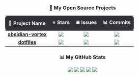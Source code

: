 <h3 align="center">🚀 My Open Source Projects</h3>

<table align="center" width="100%" style="border-collapse: collapse;">
  <thead align="center">
    <tr style="background-color: #2f3136; color: #ffffff;">
      <th style="padding: 10px; border-radius: 8px 0 0 8px;">🎁 Project Name</th>
      <th style="padding: 10px;">⭐ Stars</th>
      <th style="padding: 10px;">🛎 Issues</th>
      <th style="padding: 10px; border-radius: 0 8px 8px 0;">📊 Commits</th>
    </tr>
  </thead>
  <tbody align="center">
    <tr>
      <td><a href="https://github.com/abhimangs/obsidian-vortex"><b>obsidian-vortex</b></a></td>
      <td><img src="https://img.shields.io/github/stars/abhimangs/obsidian-vortex?style=flat-square&labelColor=343b41" /></td>
      <td><img src="https://img.shields.io/github/issues/abhimangs/obsidian-vortex?style=flat-square&labelColor=343b41" /></td>
      <td><img src="https://img.shields.io/github/commit-activity/y/abhimangs/obsidian-vortex?style=flat-square&labelColor=343b41" /></td>
    </tr>
    <tr>
      <td><a href="https://github.com/abhimangs/dotfiles"><b>dotfiles</b></a></td>
      <td><img src="https://img.shields.io/github/stars/abhimangs/dotfiles?style=flat-square&labelColor=343b41" /></td>
      <td><img src="https://img.shields.io/github/issues/abhimangs/dotfiles?style=flat-square&labelColor=343b41" /></td>
      <td><img src="https://img.shields.io/github/commit-activity/y/abhimangs/dotfiles?style=flat-square&labelColor=343b41" /></td>
    </tr>
  </tbody>
</table>














<h3 align="center">📊 My GitHub Stats</h3>

<p align="center">
  <img src="https://img.shields.io/github/commits-since/abhimangs/abhimangs?style=for-the-badge&logo=github&label=Total%20Commits&labelColor=2f3136&color=blueviolet" />
  <img src="https://img.shields.io/badge/Total%20PRs-0-blueviolet?style=for-the-badge&logo=github&labelColor=2f3136" />
  <img src="https://img.shields.io/github/stars/abhimangs?style=for-the-badge&logo=github&label=Total%20Stars&labelColor=2f3136&color=blueviolet" />
  <img src="https://img.shields.io/github/followers/abhimangs?style=for-the-badge&logo=github&label=Followers&labelColor=2f3136&color=blueviolet" />
  <img src="https://img.shields.io/github/repos?style=for-the-badge&logo=github&label=Public%20Repos&labelColor=2f3136&color=blueviolet&query=user%3Aabhimangs" />
</p>
